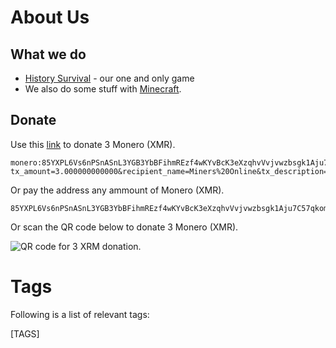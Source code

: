 # About Us

## What we do

* [History Survival](/History_Survival/) - our one and only game
* We also do some stuff with [Minecraft](/Minecraft).

## Donate
Use this [link](monero:85YXPL6Vs6nPSnASnL3YGB3YbBFihmREzf4wKYvBcK3eXzqhvVvjvwzbsgk1Aju7C57qkomMyAg5QVJE46PUsaX2CLaCuke?tx_amount=3.000000000000&recipient_name=Miners%20Online&tx_description=Donation) to donate 3 Monero (XMR).

```
monero:85YXPL6Vs6nPSnASnL3YGB3YbBFihmREzf4wKYvBcK3eXzqhvVvjvwzbsgk1Aju7C57qkomMyAg5QVJE46PUsaX2CLaCuke?tx_amount=3.000000000000&recipient_name=Miners%20Online&tx_description=Donation
```

Or pay the address any ammount of Monero (XMR).
```
85YXPL6Vs6nPSnASnL3YGB3YbBFihmREzf4wKYvBcK3eXzqhvVvjvwzbsgk1Aju7C57qkomMyAg5QVJE46PUsaX2CLaCuke
```

Or scan the QR code below to donate 3 Monero (XMR).

![QR code for 3 XRM donation.](/assets/donate_3xmr.png)

# Tags

Following is a list of relevant tags:

[TAGS]